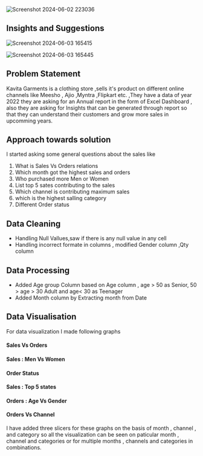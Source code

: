 
![Screenshot 2024-06-02 223036](https://github.com/Mansha-S/Kavita-Garments-Excel-Dashboard_Report/assets/97119252/c34fbff1-005d-408c-a575-f4ed0576e56e)

## Insights and Suggestions 

![Screenshot 2024-06-03 165415](https://github.com/Mansha-S/Kavita-Garments-Excel-Dashboard_Report/assets/97119252/f9d491f7-5f10-46f9-aaa4-ae3812c7d1c1)

![Screenshot 2024-06-03 165445](https://github.com/Mansha-S/Kavita-Garments-Excel-Dashboard_Report/assets/97119252/42f5f84d-b4dc-4895-b8d7-bb4ccc11c853)

## Problem Statement 
Kavita Garments is a clothing store ,sells it's product on different online channels like Meesho , Ajio ,Myntra ,Flipkart etc.
,They have a data of year 2022 they are asking for an Annual report in the form of Excel Dashboard , also they are asking for Insights that can be 
generated through report so that they can understand their customers and grow more sales in upcomming years.

## Approach towards solution
I started asking some general questions about the sales like 

1. What is  Sales Vs Orders relations 
2. Which month got the highest sales and orders
3. Who purchased more Men or Women
4. List top 5 sates contributing to the sales
5. Which channel is contributing maximum sales
6. which is the highest salling category
7. Different Order status

## Data Cleaning 

- Handling Null Vallues,saw if there is any null value in any cell
- Handling incorrect formate in columns , modified Gender column ,Qty column

## Data Processing

- Added Age group Column  based on Age column , age > 50 as Senior, 50 > age > 30 Adult and age< 30 as Teenager
- Added Month column by Extracting month from Date

## Data Visualisation
For data visualization I made following graphs 

#### Sales Vs Orders 

#### Sales : Men Vs Women

#### Order Status 

#### Sales : Top 5 states

#### Orders : Age Vs Gender

#### Orders Vs Channel

I have added three slicers for these graphs on the basis of month , channel , and category so all the visualization can be seen on paticular month , channel and categories or for multiple months , channels and categories 
in combinations.


